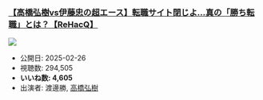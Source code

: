 ### [【高橋弘樹vs伊藤忠の超エース】転職サイト閉じよ…真の「勝ち転職」とは？【ReHacQ】](https://www.youtube.com/watch?v=dv7Wx7-UL7I)
[![](https://img.youtube.com/vi/dv7Wx7-UL7I/sddefault.jpg)](https://www.youtube.com/watch?v=dv7Wx7-UL7I)
-   公開日: 2025-02-26
-   視聴数: 294,505
-   **いいね数: 4,605**
-   出演者: 渡邊勝, [高橋弘樹](/rehacq_fan/people/高橋弘樹 "wikilink")
